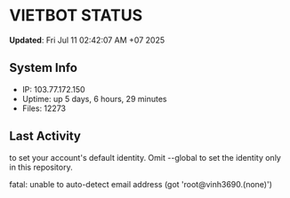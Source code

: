 # VIETBOT STATUS
**Updated**: Fri Jul 11 02:42:07 AM +07 2025

## System Info
- IP: 103.77.172.150
- Uptime: up 5 days, 6 hours, 29 minutes
- Files: 12273

## Last Activity

to set your account's default identity.
Omit --global to set the identity only in this repository.

fatal: unable to auto-detect email address (got 'root@vinh3690.(none)')
